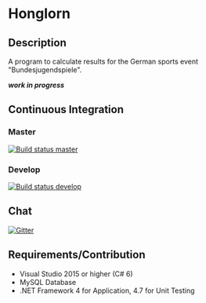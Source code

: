 ﻿# Honglorn

## Description
A program to calculate results for the German sports event "Bundesjugendspiele".

***work in progress***

## Continuous Integration

### Master
[![Build status master](https://danghor.visualstudio.com/Honglorn/_apis/build/status/Honglorn%20master)](https://danghor.visualstudio.com/Honglorn/_build?definitionId=3)

### Develop
[![Build status develop](https://danghor.visualstudio.com/Honglorn/_apis/build/status/Honglorn%20develop)](https://danghor.visualstudio.com/Honglorn/_build?definitionId=4)

## Chat
[![Gitter](https://badges.gitter.im/gitterHQ/gitter.png)](https://gitter.im/Honglorn)

## Requirements/Contribution
- Visual Studio 2015 or higher (C# 6)
- MySQL Database
- .NET Framework 4 for Application, 4.7 for Unit Testing
